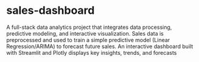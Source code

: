# sales-dashboard
A full-stack data analytics project that integrates data processing, predictive modeling, and interactive visualization. Sales data is preprocessed and used to train a simple predictive model (Linear Regression/ARIMA) to forecast future sales. An interactive dashboard built with Streamlit and Plotly displays key insights, trends, and forecasts

